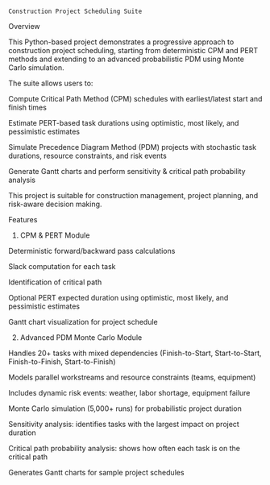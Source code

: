                                                                            Construction Project Scheduling Suite
Overview

This Python-based project demonstrates a progressive approach to construction project scheduling, starting from deterministic CPM and PERT methods and extending to an advanced probabilistic PDM using Monte Carlo simulation.

The suite allows users to:

Compute Critical Path Method (CPM) schedules with earliest/latest start and finish times

Estimate PERT-based task durations using optimistic, most likely, and pessimistic estimates

Simulate Precedence Diagram Method (PDM) projects with stochastic task durations, resource constraints, and risk events

Generate Gantt charts and perform sensitivity & critical path probability analysis

This project is suitable for construction management, project planning, and risk-aware decision making.

Features
1. CPM & PERT Module

Deterministic forward/backward pass calculations

Slack computation for each task

Identification of critical path

Optional PERT expected duration using optimistic, most likely, and pessimistic estimates

Gantt chart visualization for project schedule

2. Advanced PDM Monte Carlo Module

Handles 20+ tasks with mixed dependencies (Finish-to-Start, Start-to-Start, Finish-to-Finish, Start-to-Finish)

Models parallel workstreams and resource constraints (teams, equipment)

Includes dynamic risk events: weather, labor shortage, equipment failure

Monte Carlo simulation (5,000+ runs) for probabilistic project duration

Sensitivity analysis: identifies tasks with the largest impact on project duration

Critical path probability analysis: shows how often each task is on the critical path

Generates Gantt charts for sample project schedules
